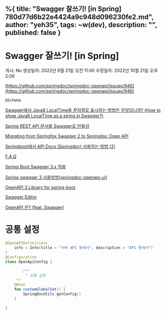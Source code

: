 %{
title: "Swagger 잘쓰기! [in Spring] 780d77d6b22e4424a9c948d096230fe2.md",
author: "yeh35",
tags: ~w(dev),
description: "",
published: false
}
---
# Swagger 잘쓰기! [in Spring]

게시: No
생성일자: 2022년 9월 21일 오전 11:00
수정일자: 2022년 10월 21일 오후 2:06

[https://github.com/springdoc/springdoc-openapi/issues/946](https://github.com/springdoc/springdoc-openapi/issues/946)

`@Schema`

[Swagger에서 Java8 LocalTime을 문자열로 표시하는 방법은 무엇입니까? (How to show Java8 LocalTime as a string in Swagger?)](https://kr.coderbridge.com/questions/152fbcdd6ab54a8ebdf4110f363ce406)

[](https://www.baeldung.com/spring-swagger-hide-field)

[Spring REST API 문서를 Swagger로 만들자](https://yookeun.github.io/java/2017/02/26/java-swagger/)

[Migrating from Springfox Swagger 2 to Springdoc Open API](https://stackoverflow.com/questions/59291371/migrating-from-springfox-swagger-2-to-springdoc-open-api)

[Springboot에서 API Docs (Springdoc) 사용하는 방법 (2)](https://oingdaddy.tistory.com/272)

[F.A.Q](https://springdoc.org/faq.html)

[Spring Boot Swagger 3.x 적용](https://bcp0109.tistory.com/m/326)

[Spring swagger 3 사용방법(springdoc-openapi-ui)](https://wildeveloperetrain.tistory.com/m/156)

[OpenAPI 3 Library for spring-boot](https://springdoc.org/)

[Swagger Editor](https://editor.swagger.io/)

[OpenAPI 란? (feat. Swagger)](https://gruuuuu.github.io/programming/openapi/)

# 공통 설정

```kotlin
@OpenAPIDefinition(
    info = Info(title = "서버 API 명세서", description = "API 명세서")
)
@Configuration
class OpenApiConfig {

		/**
		 * 공통 설정
  	 */
    @Bean
    fun customGlobalSet() {
        SpringDocUtils.getConfig()
    }

}
```